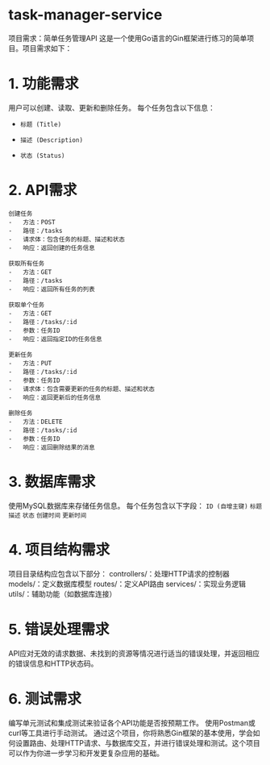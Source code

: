 # task-manager-service

项目需求：简单任务管理API
这是一个使用Go语言的Gin框架进行练习的简单项目。项目需求如下：

# 1. 功能需求

用户可以创建、读取、更新和删除任务。
每个任务包含以下信息：

-     标题 (Title)
-     描述 (Description)
-     状态 (Status)

# 2. API需求

    创建任务
    -   方法：POST
    -   路径：/tasks
    -   请求体：包含任务的标题、描述和状态
    -   响应：返回创建的任务信息

    获取所有任务
    -   方法：GET
    -   路径：/tasks
    -   响应：返回所有任务的列表

    获取单个任务
    -   方法：GET
    -   路径：/tasks/:id
    -   参数：任务ID
    -   响应：返回指定ID的任务信息

    更新任务
    -   方法：PUT
    -   路径：/tasks/:id
    -   参数：任务ID
    -   请求体：包含需要更新的任务的标题、描述和状态
    -   响应：返回更新后的任务信息

    删除任务
    -   方法：DELETE
    -   路径：/tasks/:id
    -   参数：任务ID
    -   响应：返回删除结果的消息

# 3. 数据库需求

使用MySQL数据库来存储任务信息。 每个任务包含以下字段：
`ID (自增主键)`
`标题`
`描述`
`状态`
`创建时间`
`更新时间`

# 4. 项目结构需求

项目目录结构应包含以下部分：
controllers/：处理HTTP请求的控制器
models/：定义数据库模型
routes/：定义API路由
services/：实现业务逻辑
utils/：辅助功能（如数据库连接）

# 5. 错误处理需求

API应对无效的请求数据、未找到的资源等情况进行适当的错误处理，并返回相应的错误信息和HTTP状态码。

# 6. 测试需求

编写单元测试和集成测试来验证各个API功能是否按预期工作。
使用Postman或curl等工具进行手动测试。
通过这个项目，你将熟悉Gin框架的基本使用，学会如何设置路由、处理HTTP请求、与数据库交互，并进行错误处理和测试。这个项目可以作为你进一步学习和开发更复杂应用的基础。